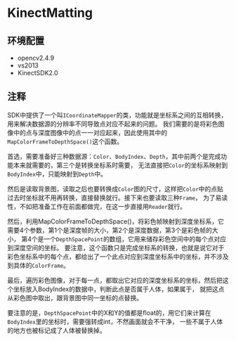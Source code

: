 # KinectMatting
## 环境配置
* opencv2.4.9
* vs2013
* KinectSDK2.0
## 注释
SDK中提供了一个叫`ICoordinateMapper`的类，功能就是坐标系之间的互相转换，用来解决数据源的分辨率不同导致点对应不起来的问题。
我们需要的是将彩色图像中的点与深度图像中的点一一对应起来，因此使用其中的`MapColorFrameToDepthSpace()`这个函数。

首选，需要准备好三种数据源：`Color`、`BodyIndex`、`Depth`，其中前两个是完成功能本来就需要的，第三个是转换坐标系时需要，
无法直接把`Color`的坐标系映射到`BodyIndex`中，只能映射到`Depth`中。

然后是读取背景图，读取之后也要转换成`Color`图的尺寸，这样把`Color`中的点贴过去时坐标就不用再转换，直接替换就行。接下来也要读取三种`Frame`，
为了易读性，不如把准备工作在前面都做完，在这一步直接用`Reader`就行。

然后，利用MapColorFrameToDepthSpace()，将彩色帧映射到深度坐标系，它需要4个参数，第1个是深度帧的大小，第2个是深度数据，第3个是彩色帧的大小，
第4个是一个`DepthSpacePoint`的数组，它用来储存彩色空间中的每个点对应到深度空间的坐标。
要注意，这个函数只是完成坐标系的转换，也就是说它对于彩色坐标系中的每个点，都给出了一个此点对应到深度坐标系中的坐标，并不涉及到具体的`ColorFrame`。

最后，遍历彩色图像，对于每一点，都取出它对应的深度坐标系的坐标，然后把这个坐标放入BodyIndex的数据中，判断此点是否属于人体，如果属于，
就把这点从彩色图中取出，跟背景图中同一坐标的点替换。

要注意的是，`DepthSpacePoint`中的X和Y的值都是float的，用它们来计算在`BodyIndex`里的坐标时，需要强转成int，不然画面就会不干净，
一些不属于人体的地方也被标记成了人体被替换掉。
